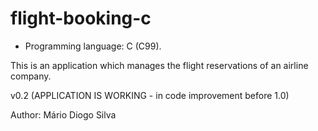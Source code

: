 flight-booking-c
================

- Programming language: C (C99).

This is an application which manages the flight reservations of an airline company.

v0.2 (APPLICATION IS WORKING - in code improvement before 1.0)

Author: Mário Diogo Silva


